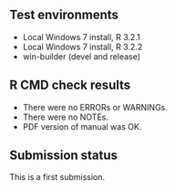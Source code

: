 ## Test environments
* Local Windows 7 install, R 3.2.1
* Local Windows 7 install, R 3.2.2
* win-builder (devel and release)


## R CMD check results
* There were no ERRORs or WARNINGs.
* There were no NOTEs.
* PDF version of manual was OK.

## Submission status
This is a first submission. 

